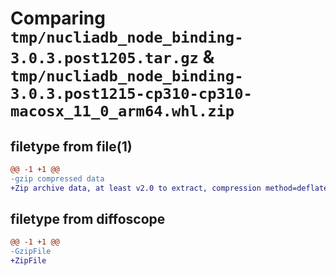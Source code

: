 # Comparing `tmp/nucliadb_node_binding-3.0.3.post1205.tar.gz` & `tmp/nucliadb_node_binding-3.0.3.post1215-cp310-cp310-macosx_11_0_arm64.whl.zip`

## filetype from file(1)

```diff
@@ -1 +1 @@
-gzip compressed data
+Zip archive data, at least v2.0 to extract, compression method=deflate
```

## filetype from diffoscope

```diff
@@ -1 +1 @@
-GzipFile
+ZipFile
```

